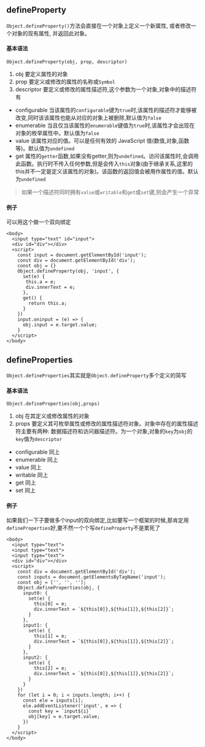 ## defineProperty
`Object.defineProperty()`方法会直接在一个对象上定义一个新属性, 或者修改一个对象的现有属性, 并返回此对象。

#### 基本语法
```
Object.defineProperty(obj, prop, descriptor)
```
1. obj 要定义属性的对象
2. prop 要定义或修改的属性的名称或`Symbol`
3. descriptor 要定义或修改的属性描述符,这个参数为一个对象,对象中的描述符有
- configurable 当该属性的`configurable`键为`true`时,该属性的描述符才能够被改变,同时该该属性也能从对应的对象上被删除,默认值为`false`
- enumerable 当且仅当该属性的`enumerable`键值为`true`时,该属性才会出现在对象的枚举属性中。默认值为`false`
- value 该属性对应的值。可以是任何有效的 JavaScript 值(数值,对象,函数等)。默认值为`undefined`
- get 属性的`getter`函数,如果没有getter,则为`undefined`。访问该属性时,会调用此函数。执行时不传入任何参数,但是会传入`this`对象(由于继承关系,这里的this并不一定是定义该属性的对象)。该函数的返回值会被用作属性的值。默认为`undefined`

> 如果一个描述符同时拥有`value`或`writable`和`get`或`set`键,则会产生一个异常
#### 例子
可以用这个做一个双向绑定
```
<body>
  <input type="text" id="input">
  <div id="div"></div>
  <script>
    const input = document.getElementById('input');
    const div = document.getElementById('div');
    const obj = {}
    Object.defineProperty(obj, 'input', {
      set(e) {
       this.a = e;
       div.innerText = e;
      },
      get() {
        return this.a;
      }
    })
    input.oninput = (e) => {
      obj.input = e.target.value;
    }
  </script>
</body>
```
## defineProperties
`Object.defineProperties`其实就是`Object.defineProperty`多个定义的简写
#### 基本语法
```
Object.defineProperties(obj,props)
```
1. obj 在其定义或修改属性的对象
2. props 要定义其可枚举属性或修改的属性描述符对象。对象中存在的属性描述符主要有两种: 数据描述符和访问器描述符。为一个对象,对象的`key`为`obj`的`key`值为`descriptor`
- configurable 同上
- enumerable 同上
- value 同上
- writable 同上
- get 同上
- set 同上
#### 例子
如果我们一下子要做多个input的双向绑定,比如要写一个框架的时候,那肯定用`defineProperties`好,要不然一个个写`defineProperty`不是累死了
```
<body>
  <input type="text">
  <input type="text">
  <input type="text">
  <div id="div"></div>
  <script>
    const div = document.getElementById('div');
    const inputs = document.getElementsByTagName('input');
    const obj = ['', '', ''];
    Object.defineProperties(obj, {
      input0: {
        set(e) {
          this[0] = e;
          div.innerText = `${this[0]},${this[1]},${this[2]}`;
        }
      },
      input1: {
        set(e) {
          this[1] = e;
          div.innerText = `${this[0]},${this[1]},${this[2]}`;
        }
      },
      input2: {
        set(e) {
          this[2] = e;
          div.innerText = `${this[0]},${this[1]},${this[2]}`;
        }
      }
    })
    for (let i = 0; i < inputs.length; i++) {
      const ele = inputs[i];
      ele.addEventListener('input', e => {
        const key = `input${i}`
        obj[key] = e.target.value;
      })
    }
  </script>
</body>
```
